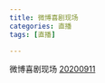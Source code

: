 ```yaml
---
title: 微博喜剧现场
categories: 直播
tags: [直播]

---
```


微博喜剧现场 [20200911](https://www.bilibili.com/video/BV1k54y1C7Pp?p=1) 